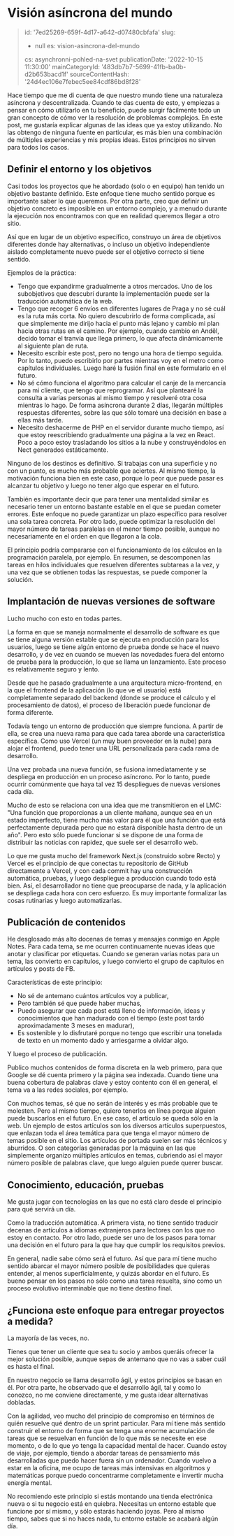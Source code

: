 Visión asíncrona del mundo
==========================

> id: '7ed25269-659f-4d17-a642-d07480cbfafa'
> slug:
> 	- null
> 	es: vision-asincrona-del-mundo
> 
> cs: asynchronni-pohled-na-svet
> publicationDate: '2022-10-15 11:30:00'
> mainCategoryId: '483db7b7-5699-41fb-ba0b-d2b653bacd1f'
> sourceContentHash: '24d4ec106e7febec5ee84cdf86bd8f28'

Hace tiempo que me di cuenta de que nuestro mundo tiene una naturaleza asíncrona y descentralizada. Cuando te das cuenta de esto, y empiezas a pensar en cómo utilizarlo en tu beneficio, puede surgir fácilmente todo un gran concepto de cómo ver la resolución de problemas complejos. En este post, me gustaría explicar algunas de las ideas que ya estoy utilizando. No las obtengo de ninguna fuente en particular, es más bien una combinación de múltiples experiencias y mis propias ideas. Estos principios no sirven para todos los casos.

Definir el entorno y los objetivos
-------------------------

Casi todos los proyectos que he abordado (solo o en equipo) han tenido un objetivo bastante definido. Este enfoque tiene mucho sentido porque es importante saber lo que queremos. Por otra parte, creo que definir un objetivo concreto es imposible en un entorno complejo, y a menudo durante la ejecución nos encontramos con que en realidad queremos llegar a otro sitio.

Así que en lugar de un objetivo específico, construyo un área de objetivos diferentes donde hay alternativas, o incluso un objetivo independiente aislado completamente nuevo puede ser el objetivo correcto si tiene sentido.

Ejemplos de la práctica:

- Tengo que expandirme gradualmente a otros mercados. Uno de los subobjetivos que descubrí durante la implementación puede ser la traducción automática de la web.
- Tengo que recoger 6 envíos en diferentes lugares de Praga y no sé cuál es la ruta más corta. No quiero descubrirlo de forma complicada, así que simplemente me dirijo hacia el punto más lejano y cambio mi plan hacia otras rutas en el camino. Por ejemplo, cuando cambio en Anděl, decido tomar el tranvía que llega primero, lo que afecta dinámicamente al siguiente plan de ruta.
- Necesito escribir este post, pero no tengo una hora de tiempo seguida. Por lo tanto, puedo escribirlo por partes mientras voy en el metro como capítulos individuales. Luego haré la fusión final en este formulario en el futuro.
- No sé cómo funciona el algoritmo para calcular el canje de la mercancía para mi cliente, que tengo que reprogramar. Así que plantearé la consulta a varias personas al mismo tiempo y resolveré otra cosa mientras lo hago. De forma asíncrona durante 2 días, llegarán múltiples respuestas diferentes, sobre las que sólo tomaré una decisión en base a ellas más tarde.
- Necesito deshacerme de PHP en el servidor durante mucho tiempo, así que estoy reescribiendo gradualmente una página a la vez en React. Poco a poco estoy trasladando los sitios a la nube y construyéndolos en Nect generados estáticamente.

Ninguno de los destinos es definitivo. Si trabajas con una superficie y no con un punto, es mucho más probable que aciertes. Al mismo tiempo, la motivación funciona bien en este caso, porque lo peor que puede pasar es alcanzar tu objetivo y luego no tener algo que esperar en el futuro.

También es importante decir que para tener una mentalidad similar es necesario tener un entorno bastante estable en el que se puedan cometer errores. Este enfoque no puede garantizar un plazo específico para resolver una sola tarea concreta. Por otro lado, puede optimizar la resolución del mayor número de tareas paralelas en el menor tiempo posible, aunque no necesariamente en el orden en que llegaron a la cola.

El principio podría compararse con el funcionamiento de los cálculos en la programación paralela, por ejemplo. En resumen, se descomponen las tareas en hilos individuales que resuelven diferentes subtareas a la vez, y una vez que se obtienen todas las respuestas, se puede componer la solución.

Implantación de nuevas versiones de software
--------------------------------

Lucho mucho con esto en todas partes.

La forma en que se maneja normalmente el desarrollo de software es que se tiene alguna versión estable que se ejecuta en producción para los usuarios, luego se tiene algún entorno de prueba donde se hace el nuevo desarrollo, y de vez en cuando se mueven las novedades fuera del entorno de prueba para la producción, lo que se llama un lanzamiento. Este proceso es relativamente seguro y lento.

Desde que he pasado gradualmente a una arquitectura micro-frontend, en la que el frontend de la aplicación (lo que ve el usuario) está completamente separado del backend (donde se produce el cálculo y el procesamiento de datos), el proceso de liberación puede funcionar de forma diferente.

Todavía tengo un entorno de producción que siempre funciona. A partir de ella, se crea una nueva rama para que cada tarea aborde una característica específica. Como uso Vercel (un muy buen proveedor en la nube) para alojar el frontend, puedo tener una URL personalizada para cada rama de desarrollo.

Una vez probada una nueva función, se fusiona inmediatamente y se despliega en producción en un proceso asíncrono. Por lo tanto, puede ocurrir comúnmente que haya tal vez 15 despliegues de nuevas versiones cada día.

Mucho de esto se relaciona con una idea que me transmitieron en el LMC: "Una función que proporcionas a un cliente mañana, aunque sea en un estado imperfecto, tiene mucho más valor para él que una función que está perfectamente depurada pero que no estará disponible hasta dentro de un año". Pero esto sólo puede funcionar si se dispone de una forma de distribuir las noticias con rapidez, que suele ser el desarrollo web.

Lo que me gusta mucho del framework Next.js (construido sobre Recto) y Vercel es el principio de que conectas tu repositorio de GitHub directamente a Vercel, y con cada commit hay una construcción automática, pruebas, y luego despliegue a producción cuando todo está bien. Así, el desarrollador no tiene que preocuparse de nada, y la aplicación se despliega cada hora con cero esfuerzo. Es muy importante formalizar las cosas rutinarias y luego automatizarlas.

Publicación de contenidos
----------------

He desglosado más alto docenas de temas y mensajes conmigo en Apple Notes. Para cada tema, se me ocurren continuamente nuevas ideas que anotar y clasificar por etiquetas. Cuando se generan varias notas para un tema, las convierto en capítulos, y luego convierto el grupo de capítulos en artículos y posts de FB.

Características de este principio:

- No sé de antemano cuántos artículos voy a publicar,
- Pero también sé que puede haber muchas,
- Puedo asegurar que cada post está lleno de información, ideas y conocimientos que han madurado con el tiempo (este post tardó aproximadamente 3 meses en madurar),
- Es sostenible y lo disfrutaré porque no tengo que escribir una tonelada de texto en un momento dado y arriesgarme a olvidar algo.

Y luego el proceso de publicación.

Publico muchos contenidos de forma discreta en la web primero, para que Google se dé cuenta primero y la página sea indexada. Cuando tiene una buena cobertura de palabras clave y estoy contento con él en general, el tema va a las redes sociales, por ejemplo.

Con muchos temas, sé que no serán de interés y es más probable que te molesten. Pero al mismo tiempo, quiero tenerlos en línea porque alguien puede buscarlos en el futuro. En ese caso, el artículo se queda sólo en la web. Un ejemplo de estos artículos son los diversos artículos superpuestos, que enlazan toda el área temática para que tenga el mayor número de temas posible en el sitio. Los artículos de portada suelen ser más técnicos y aburridos. O son categorías generadas por la máquina en las que simplemente organizo múltiples artículos en temas, cubriendo así el mayor número posible de palabras clave, que luego alguien puede querer buscar.

Conocimiento, educación, pruebas
------------------------------

Me gusta jugar con tecnologías en las que no está claro desde el principio para qué servirá un día.

Como la traducción automática. A primera vista, no tiene sentido traducir decenas de artículos a idiomas extranjeros para lectores con los que no estoy en contacto. Por otro lado, puede ser uno de los pasos para tomar una decisión en el futuro para la que hay que cumplir los requisitos previos.

En general, nadie sabe cómo será el futuro. Así que para mí tiene mucho sentido abarcar el mayor número posible de posibilidades que quieras entender, al menos superficialmente, y quizás abordar en el futuro. Es bueno pensar en los pasos no sólo como una tarea resuelta, sino como un proceso evolutivo interminable que no tiene destino final.

¿Funciona este enfoque para entregar proyectos a medida?
--------------------------------------------------------

La mayoría de las veces, no.

Tienes que tener un cliente que sea tu socio y ambos queráis ofrecer la mejor solución posible, aunque sepas de antemano que no vas a saber cuál es hasta el final.

En nuestro negocio se llama desarrollo ágil, y estos principios se basan en él. Por otra parte, he observado que el desarrollo ágil, tal y como lo conozco, no me conviene directamente, y me gusta idear alternativas dobladas.

Con la agilidad, veo mucho del principio de compromiso en términos de quién resuelve qué dentro de un sprint particular. Para mí tiene más sentido construir el entorno de forma que se tenga una enorme acumulación de tareas que se resuelvan en función de lo que más se necesite en ese momento, o de lo que yo tenga la capacidad mental de hacer. Cuando estoy de viaje, por ejemplo, tiendo a abordar tareas de pensamiento más desarrolladas que puedo hacer fuera sin un ordenador. Cuando vuelvo a estar en la oficina, me ocupo de tareas más intensivas en algoritmos y matemáticas porque puedo concentrarme completamente e invertir mucha energía mental.

No recomiendo este principio si estás montando una tienda electrónica nueva o si tu negocio está en quiebra. Necesitas un entorno estable que funcione por sí mismo, y sólo estarás haciendo joyas. Pero al mismo tiempo, sabes que si no haces nada, tu entorno estable se acabará algún día.
